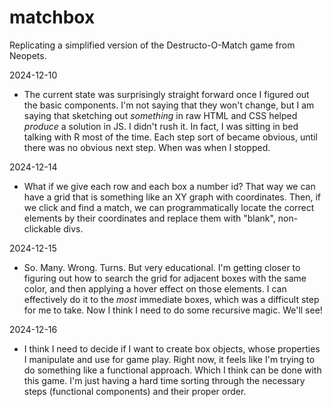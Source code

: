 # matchbox

Replicating a simplified version of the Destructo-O-Match game from Neopets.

2024-12-10

- The current state was surprisingly straight forward once I figured out the basic components. I'm not saying that they won't change, but I am saying that sketching out _something_ in raw HTML and CSS helped _produce_ a solution in JS. I didn't rush it. In fact, I was sitting in bed talking with R most of the time. Each step sort of became obvious, until there was no obvious next step. When was when I stopped.

2024-12-14

- What if we give each row and each box a number id? That way we can have a grid that is something like an XY graph with coordinates. Then, if we click and find a match, we can programmatically locate the correct elements by their coordinates and replace them with "blank", non-clickable divs.

2024-12-15

- So. Many. Wrong. Turns. But very educational. I'm getting closer to figuring out how to search the grid for adjacent boxes with the same color, and then applying a hover effect on those elements. I can effectively do it to the _most_ immediate boxes, which was a difficult step for me to take. Now I think I need to do some recursive magic. We'll see!

2024-12-16

- I think I need to decide if I want to create box objects, whose properties I manipulate and use for game play. Right now, it feels like I'm trying to do something like a functional approach. Which I think can be done with this game. I'm just having a hard time sorting through the necessary steps (functional components) and their proper order.
